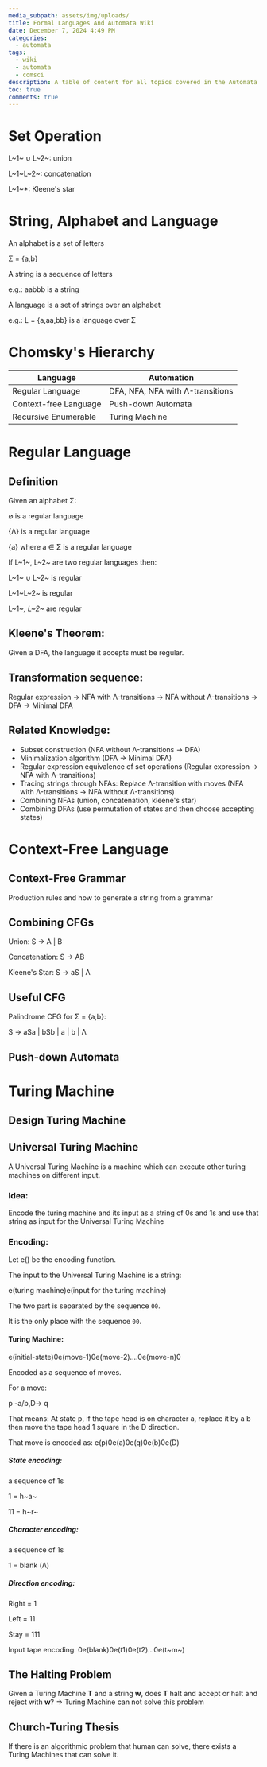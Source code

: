 ```yaml
---
media_subpath: assets/img/uploads/
title: Formal Languages And Automata Wiki
date: December 7, 2024 4:49 PM
categories:
  - automata
tags:
  - wiki
  - automata
  - comsci
description: A table of content for all topics covered in the Automata course
toc: true
comments: true
---
```

# Set Operation
L~1~ ∪ L~2~: union

L~1~L~2~: concatenation

L~1~*: Kleene's star 

# String, Alphabet and Language
An alphabet is a set of letters

Σ = {a,b}

A string is a sequence of letters

e.g.: aabbb is a string

A language is a set of strings over an alphabet

e.g.: L = {a,aa,bb} is a language over Σ  

# Chomsky's Hierarchy

| Language | Automation |
|--|--|
| Regular Language | DFA, NFA, NFA with Λ-transitions |
| Context-free Language | Push-down Automata |
| Recursive Enumerable | Turing Machine |

# Regular Language
## Definition
Given an alphabet Σ:

∅ is a regular language

{Λ} is a regular language

{a} where a ∈ Σ is a regular language

If L~1~, L~2~ are two regular languages then:

L~1~ ∪ L~2~ is regular

L~1~L~2~ is regular

L~1~*, L~2~* are regular

## Kleene's Theorem:

Given a DFA, the language it accepts must be regular.

## Transformation sequence:

Regular expression -> NFA with Λ-transitions -> NFA without Λ-transitions -> DFA -> Minimal DFA

## Related Knowledge:
- Subset construction (NFA without Λ-transitions -> DFA)
- Minimalization algorithm (DFA -> Minimal DFA)
- Regular expression equivalence of set operations (Regular expression -> NFA with Λ-transitions)
- Tracing strings through NFAs: Replace Λ-transition with moves (NFA with Λ-transitions -> NFA without Λ-transitions)
- Combining NFAs (union, concatenation, kleene's star)
- Combining DFAs (use permutation of states and then choose accepting states)

# Context-Free Language
## Context-Free Grammar
Production rules and how to generate a string from a grammar

## Combining CFGs

Union:
S -> A | B

Concatenation:
S -> AB

Kleene's Star:
S -> aS | Λ

## Useful CFG

Palindrome CFG for Σ = {a,b}:

S -> aSa | bSb | a | b | Λ

## Push-down Automata

# Turing Machine
## Design Turing Machine
## Universal Turing Machine
A Universal Turing Machine is a machine which can execute other turing machines on different input.

### Idea:
Encode the turing machine and its input as a string of 0s and 1s and use that string as input for the Universal Turing Machine

### Encoding:
Let e() be the encoding function.

The input to the Universal Turing Machine is a string:

e(turing machine)e(input for the turing machine)

The two part is separated by the sequence `00`. 

It is the only place with the sequence `00`.

#### Turing Machine:

e(initial-state)0e(move-1)0e(move-2)....0e(move-n)0

Encoded as a sequence of moves.

For a move:

p -a/b,D-> q

That means:
At state p, if the tape head is on character a, replace it by a b then move the tape head 1 square in the D direction.

That move is encoded as:
e(p)0e(a)0e(q)0e(b)0e(D)

##### State encoding: 
a sequence of 1s

1 = h~a~ 

11 = h~r~

##### Character encoding: 
a sequence of 1s

1 = blank (Λ)

##### Direction encoding:

Right = 1

Left = 11

Stay = 111

Input tape encoding:
0e(blank)0e(t1)0e(t2)...0e(t~m~)

## The Halting Problem
Given a Turing Machine **T** and a string **w**, does **T** halt and accept or halt and reject with **w**?
=> Turing Machine can not solve this problem
## Church-Turing Thesis
If there is an algorithmic problem that human can solve, there exists a Turing Machines that can solve it. 


